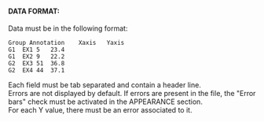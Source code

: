 #### DATA FORMAT:
Data must be in the following format:

```
Group Annotation	Xaxis	Yaxis
G1	EX1	5	23.4
G1	EX2	9	22.2
G2	EX3	51	36.8
G2	EX4	44	37.1
```

Each field must be tab separated and contain a header line.  
Errors are not displayed by default.
If errors are present in the file, the "Error bars" check must be activated
in the APPEARANCE section.  
For each Y value, there must be an error associated to it.
